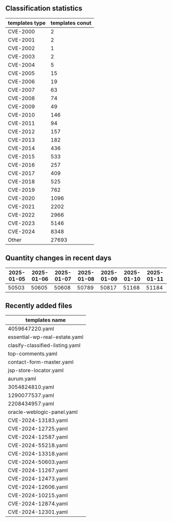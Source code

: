 ## Classification statistics
| templates type | templates conut | 
| --- | --- |
| CVE-2000 | 2 |
| CVE-2001 | 2 |
| CVE-2002 | 1 |
| CVE-2003 | 2 |
| CVE-2004 | 5 |
| CVE-2005 | 15 |
| CVE-2006 | 19 |
| CVE-2007 | 63 |
| CVE-2008 | 74 |
| CVE-2009 | 49 |
| CVE-2010 | 146 |
| CVE-2011 | 94 |
| CVE-2012 | 157 |
| CVE-2013 | 182 |
| CVE-2014 | 436 |
| CVE-2015 | 533 |
| CVE-2016 | 257 |
| CVE-2017 | 409 |
| CVE-2018 | 525 |
| CVE-2019 | 762 |
| CVE-2020 | 1096 |
| CVE-2021 | 2202 |
| CVE-2022 | 2966 |
| CVE-2023 | 5146 |
| CVE-2024 | 8348 |
| Other | 27693 |
## Quantity changes in recent days
|2025-01-05 | 2025-01-06 | 2025-01-07 | 2025-01-08 | 2025-01-09 | 2025-01-10 | 2025-01-11|
|--- | ------ | ------ | ------ | ------ | ------ | ---|
|50503 | 50605 | 50608 | 50789 | 50817 | 51168 | 51184|
## Recently added files
| templates name | 
| --- |
| 4059647220.yaml |
| essential-wp-real-estate.yaml |
| clasify-classified-listing.yaml |
| top-comments.yaml |
| contact-form-master.yaml |
| jsp-store-locator.yaml |
| aurum.yaml |
| 3054824810.yaml |
| 1290077537.yaml |
| 2208434957.yaml |
| oracle-weblogic-panel.yaml |
| CVE-2024-13183.yaml |
| CVE-2024-12725.yaml |
| CVE-2024-12587.yaml |
| CVE-2024-55218.yaml |
| CVE-2024-13318.yaml |
| CVE-2024-50603.yaml |
| CVE-2024-11267.yaml |
| CVE-2024-12473.yaml |
| CVE-2024-12606.yaml |
| CVE-2024-10215.yaml |
| CVE-2024-12874.yaml |
| CVE-2024-12301.yaml |
